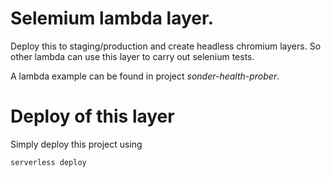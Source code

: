 # Selemium lambda layer.

Deploy this to staging/production and create headless chromium layers.
So other lambda can use this layer to carry out selenium tests.

A lambda example can be found in project  *sonder-health-prober*.

# Deploy of this layer

Simply deploy this project using
```
serverless deploy
```

